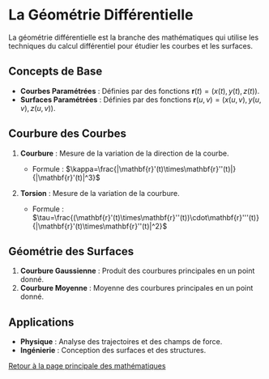 # La Géométrie Différentielle

La géométrie différentielle est la branche des mathématiques qui utilise les techniques du calcul différentiel pour étudier les courbes et les surfaces.

## Concepts de Base

- **Courbes Paramétrées** : Définies par des fonctions $\mathbf{r}(t)=(x(t),y(t),z(t))$.
- **Surfaces Paramétrées** : Définies par des fonctions $\mathbf{r}(u,v)=(x(u,v),y(u,v),z(u,v))$.

## Courbure des Courbes

1. **Courbure** : Mesure de la variation de la direction de la courbe.
   - Formule : $\kappa=\frac{|\mathbf{r}'(t)\times\mathbf{r}''(t)|}{|\mathbf{r}'(t)|^3}$

2. **Torsion** : Mesure de la variation de la courbure.
   - Formule : $\tau=\frac{(\mathbf{r}'(t)\times\mathbf{r}''(t))\cdot\mathbf{r}'''(t)}{|\mathbf{r}'(t)\times\mathbf{r}''(t)|^2}$

## Géométrie des Surfaces

1. **Courbure Gaussienne** : Produit des courbures principales en un point donné.
2. **Courbure Moyenne** : Moyenne des courbures principales en un point donné.

## Applications

- **Physique** : Analyse des trajectoires et des champs de force.
- **Ingénierie** : Conception des surfaces et des structures.

[Retour à la page principale des mathématiques](maths.md)
